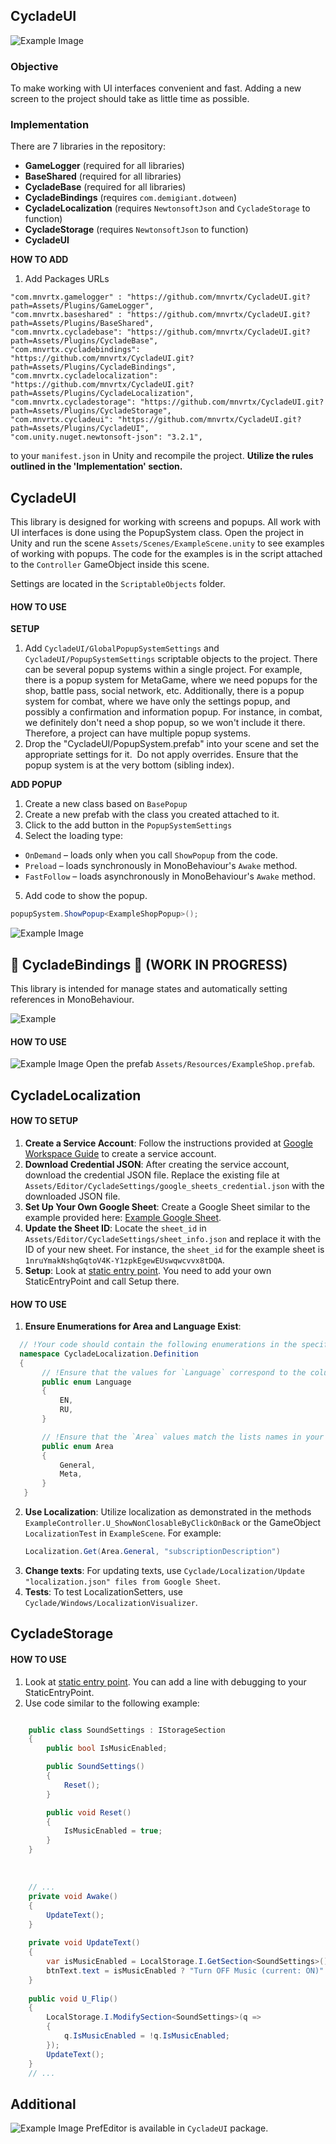 ## CycladeUI

![Example Image](imgTutorial/example.png)

### **Objective**<br>
To make working with UI interfaces convenient and fast. Adding a new screen to the project should take as little time as possible.


### **Implementation**<br>
There are 7 libraries in the repository: 
- **GameLogger** (required for all libraries)
- **BaseShared** (required for all libraries)
- **CycladeBase** (required for all libraries)
- **CycladeBindings** (requires `com.demigiant.dotween`)
- **CycladeLocalization** (requires `NewtonsoftJson` and `CycladeStorage` to function)
- **CycladeStorage** (requires `NewtonsoftJson` to function)
- **CycladeUI**

**HOW TO ADD**

1. Add Packages URLs<br>
```
"com.mnvrtx.gamelogger" : "https://github.com/mnvrtx/CycladeUI.git?path=Assets/Plugins/GameLogger",
"com.mnvrtx.baseshared" : "https://github.com/mnvrtx/CycladeUI.git?path=Assets/Plugins/BaseShared",
"com.mnvrtx.cycladebase": "https://github.com/mnvrtx/CycladeUI.git?path=Assets/Plugins/CycladeBase",
"com.mnvrtx.cycladebindings": "https://github.com/mnvrtx/CycladeUI.git?path=Assets/Plugins/CycladeBindings",
"com.mnvrtx.cycladelocalization": "https://github.com/mnvrtx/CycladeUI.git?path=Assets/Plugins/CycladeLocalization",
"com.mnvrtx.cycladestorage": "https://github.com/mnvrtx/CycladeUI.git?path=Assets/Plugins/CycladeStorage",
"com.mnvrtx.cycladeui": "https://github.com/mnvrtx/CycladeUI.git?path=Assets/Plugins/CycladeUI",
"com.unity.nuget.newtonsoft-json": "3.2.1",
```
to your `manifest.json` in Unity and recompile the project. **Utilize the rules outlined in the 'Implementation' section.**

## **CycladeUI**<br>
This library is designed for working with screens and popups. All work with UI interfaces is done using the PopupSystem class. Open the project in Unity and run the scene `Assets/Scenes/ExampleScene.unity` to see examples of working with popups. The code for the examples is in the script attached to the `Controller` GameObject inside this scene.

Settings are located in the `ScriptableObjects` folder.

#### **HOW TO USE**

**SETUP**
1. Add `CycladeUI/GlobalPopupSystemSettings` and `CycladeUI/PopupSystemSettings` scriptable objects to the project.
There can be several popup systems within a single project. For example, there is a popup system for MetaGame, where we need popups for the shop, battle pass, social network, etc. Additionally, there is a popup system for combat, where we have only the settings popup, and possibly a confirmation and information popup. For instance, in combat, we definitely don't need a shop popup, so we won't include it there. Therefore, a project can have multiple popup systems.
2. Drop the "CycladeUI/PopupSystem.prefab" into your scene and set the appropriate settings for it.  Do not apply overrides. Ensure that the popup system is at the very bottom (sibling index).

**ADD POPUP**
1. Create a new class based on `BasePopup`
2. Create a new prefab with the class you created attached to it.
3. Click to the add button in the `PopupSystemSettings`
4. Select the loading type:
  - `OnDemand` – loads only when you call `ShowPopup` from the code.
  - `Preload` – loads synchronously in MonoBehaviour's `Awake` method.
  - `FastFollow` – loads asynchronously in MonoBehaviour's `Awake` method.
5. Add code to show the popup.
```csharp
popupSystem.ShowPopup<ExampleShopPopup>();
```
  

![Example Image](imgTutorial/howToUsePopupSystem.png)

## 🚧 **CycladeBindings** 🚧  (WORK IN PROGRESS)

This library is intended for manage states and automatically setting references in MonoBehaviour.

![Example](imgTutorial/statesExample.gif)

#### **HOW TO USE**
![Example Image](imgTutorial/howToUseBindingsSystem.png)
Open the prefab `Assets/Resources/ExampleShop.prefab`.

## **CycladeLocalization**<br>
#### **HOW TO SETUP**

1. **Create a Service Account**: Follow the instructions provided at [Google Workspace Guide](https://developers.google.com/workspace/guides/create-credentials#service-account) to create a service account.
2. **Download Credential JSON**: After creating the service account, download the credential JSON file. Replace the existing file at `Assets/Editor/CycladeSettings/google_sheets_credential.json` with the downloaded JSON file.
3. **Set Up Your Own Google Sheet**: Create a Google Sheet similar to the example provided here: [Example Google Sheet](https://docs.google.com/spreadsheets/d/1nruYmakNshqGqtoV4K-Y1zpkEgewEUswqwcvvx8tDQA/edit?usp=sharing).
4. **Update the Sheet ID**: Locate the `sheet_id` in `Assets/Editor/CycladeSettings/sheet_info.json` and replace it with the ID of your new sheet. For instance, the `sheet_id` for the example sheet is `1nruYmakNshqGqtoV4K-Y1zpkEgewEUswqwcvvx8tDQA`.
5. **Setup**: Look at [static entry point](https://github.com/mnvrtx/CycladeUI/blob/main/Assets/Scripts/StaticEntryPoint.cs). You need to add your own StaticEntryPoint and call Setup there.

#### **HOW TO USE**

1. **Ensure Enumerations for Area and Language Exist**:

```csharp
  // !Your code should contain the following enumerations in the specified namespace:
  namespace CycladeLocalization.Definition
  {
       // !Ensure that the values for `Language` correspond to the columns in your Google Sheet
       public enum Language
       {
           EN,
           RU,
       }

       // !Ensure that the `Area` values match the lists names in your sheet.
       public enum Area
       {
           General,
           Meta,
       }
   }
```

2. **Use Localization**: Utilize localization as demonstrated in the methods `ExampleController.U_ShowNonClosableByClickOnBack` or the GameObject `LocalizationTest` in `ExampleScene`. For example:
   ```csharp
   Localization.Get(Area.General, "subscriptionDescription")
   ```
3. **Change texts**: For updating texts, use `Cyclade/Localization/Update "localization.json" files from Google Sheet`.
4. **Tests**: To test LocalizationSetters, use `Cyclade/Windows/LocalizationVisualizer`.

## **CycladeStorage**<br>
#### **HOW TO USE**
1. Look at [static entry point](https://github.com/mnvrtx/CycladeUI/blob/main/Assets/Scripts/StaticEntryPoint.cs). You can add a line with debugging to your StaticEntryPoint.
2. Use code similar to the following example:
```csharp

    public class SoundSettings : IStorageSection
    {
        public bool IsMusicEnabled;

        public SoundSettings()
        {
            Reset();
        }

        public void Reset()
        {
            IsMusicEnabled = true;
        }
    }

```

<br>

```csharp
    // ...
    private void Awake()
    {
        UpdateText();
    }
    
    private void UpdateText()
    {
        var isMusicEnabled = LocalStorage.I.GetSection<SoundSettings>().IsMusicEnabled;
        btnText.text = isMusicEnabled ? "Turn OFF Music (current: ON)" : "Turn ON Music (current: OFF)";
    }
    
    public void U_Flip()
    {
        LocalStorage.I.ModifySection<SoundSettings>(q =>
        {
            q.IsMusicEnabled = !q.IsMusicEnabled;
        });
        UpdateText();
    }
    // ...
```

## **Additional**<br>

![Example Image](imgTutorial/howToUsePrefsEditor.png)
PrefEditor is available in `CycladeUI` package.
